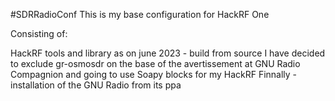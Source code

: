 #SDRRadioConf
This is my base configuration for HackRF One

Consisting of:

HackRF tools and library as on june 2023 - build from source
I have decided to exclude gr-osmosdr on the base of the avertissement at GNU Radio Compagnion and going to use Soapy blocks for my HackRF
Finnally - installation of the GNU Radio from its ppa
